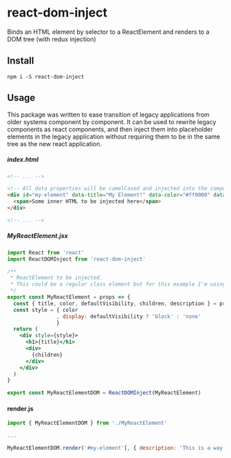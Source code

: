 # react-dom-inject
Binds an HTML element by selector to a ReactElement and renders to a DOM tree (with redux injection)


## Install

`npm i -S react-dom-inject`


## Usage

This package was written to ease transition of legacy applications from older systems component by component. It can be used to rewrite legacy components as react components, and then inject them into placeholder elements in the legacy application without requiring them to be in the same tree as the new react application.


##### index.html

```html
<!-- ... -->

<!-- All data properties will be camelCased and injected into the components props object. Any innerHTML will be injected into the children element of your react component. -->
<div id="my-element" data-title="My Element!" data-color="#ff0000" data-default-visibility="false">
  <span>Some inner HTML to be injected here</span>
</div>

<!-- ... -->
```


##### MyReactElement.jsx

```jsx
import React from 'react'
import ReactDOMInject from 'react-dom-inject'

/**
 * ReactElement to be injected.
 * This could be a regular class element but for this example I'm using an inline function style element.
 */
export const MyReactElement = props => {
  const { title, color, defaultVisibility, children, description } = props
  const style = { color
                , display: defaultVisibility ? 'block' : 'none'
                }
  return (
    <div style={style}>
      <h1>{title}</h1>
      <div>
        {children}
      </div>
    </div>
  )
}

export const MyReactElementDOM = ReactDOMInject(MyReactElement)
```



#### render.js

```js
import { MyReactElementDOM } from './MyReactElement'

...

MyReactElementDOM.render('#my-element'[, { description: 'This is a way to pass properties to the element at render time.'[, state: reduxState ] } ])
```
